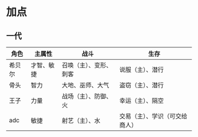 # 加点
## 一代
|  角色   |主属性|  战斗 |生存|
|  ----  | ----  | --- | ---|
| 希贝尔  |才智、敏捷| 召唤（主）、变形、刺客 |说服（主）、潜行|
| 骨头  |智力| 大地、巫师、大气 |盗窃（主）、潜行|
|王子|力量|战场（主）、防御、火|幸运（主）、隔空|
|adc|敏捷|射艺（主）、水|交易（主）、学识（可交给商人）|
